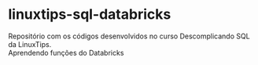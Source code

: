 # linuxtips-sql-databricks
Repositório com os códigos desenvolvidos no curso Descomplicando SQL da LinuxTips.\
Aprendendo funções do Databricks